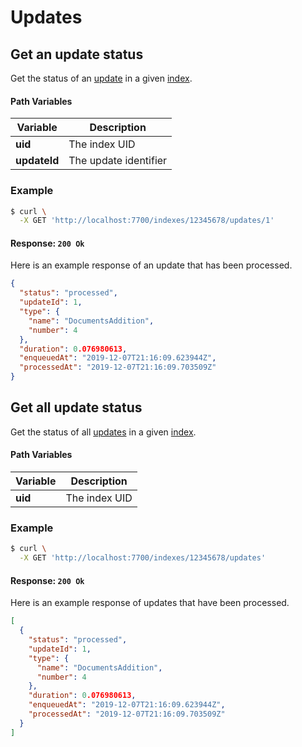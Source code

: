 # Updates

## Get an update status

<RouteHighlighter method="GET" route="/indexes/:uid/updates/:updateId"/>

Get the status of an [update](/guides/advanced_guides/asynchronous_updates.md) in a given [index](/guides/main_concepts/indexes.md).

#### Path Variables

| Variable      | Description           |
|---------------|-----------------------|
| **uid**     | The index UID |
| **updateId**  | The update identifier  |

### Example

```bash
$ curl \
  -X GET 'http://localhost:7700/indexes/12345678/updates/1'
```

#### Response: `200 Ok`

Here is an example response of an update that has been processed.

```json
{
  "status": "processed",
  "updateId": 1,
  "type": {
    "name": "DocumentsAddition",
    "number": 4
  },
  "duration": 0.076980613,
  "enqueuedAt": "2019-12-07T21:16:09.623944Z",
  "processedAt": "2019-12-07T21:16:09.703509Z"
}
```

## Get all update status

<RouteHighlighter method="GET" route="/indexes/:uid/updates"/>

Get the status of all [updates](/guides/advanced_guides/asynchronous_updates.md) in a given [index](/guides/main_concepts/indexes.md).

#### Path Variables

| Variable      | Description           |
|---------------|-----------------------|
| **uid**     | The index UID |

### Example

```bash
$ curl \
  -X GET 'http://localhost:7700/indexes/12345678/updates'
```

#### Response: `200 Ok`

Here is an example response of updates that have been processed.

```json
[
  {
    "status": "processed",
    "updateId": 1,
    "type": {
      "name": "DocumentsAddition",
      "number": 4
    },
    "duration": 0.076980613,
    "enqueuedAt": "2019-12-07T21:16:09.623944Z",
    "processedAt": "2019-12-07T21:16:09.703509Z"
  }
]
```
